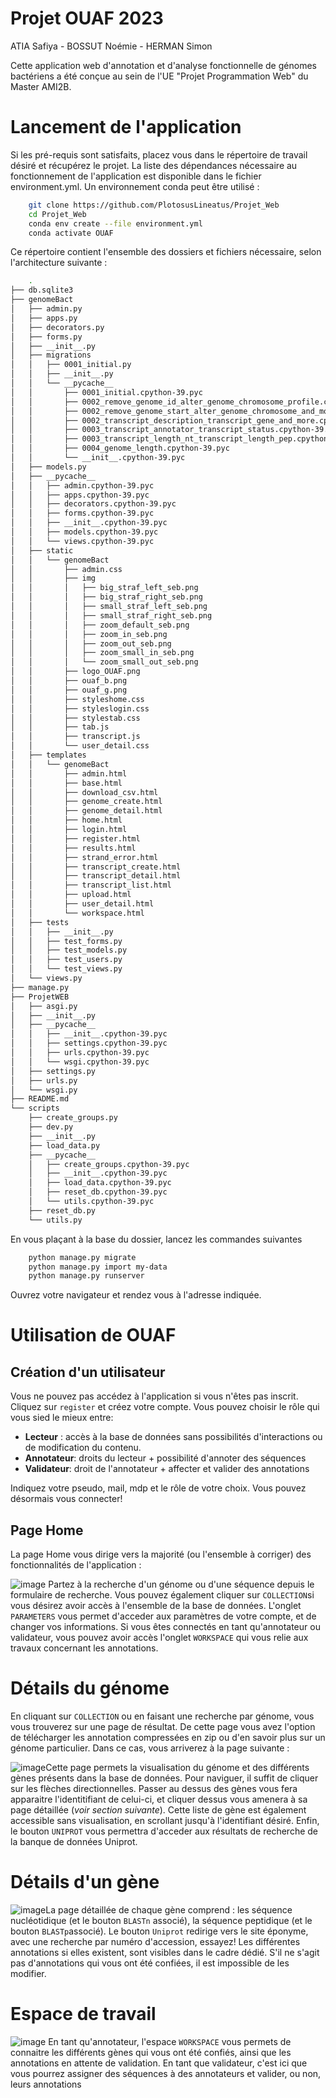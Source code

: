 # Projet OUAF 2023
ATIA Safiya - BOSSUT Noémie - HERMAN Simon

Cette application web d'annotation et d'analyse fonctionnelle de génomes bactériens a été conçue au sein de l'UE "Projet Programmation Web" du Master AMI2B. 

# Lancement de l'application
Si les pré-requis sont satisfaits, placez vous dans le répertoire de travail désiré et récupérez le projet. La liste des dépendances nécessaire au fonctionnement de l'application est disponible dans le fichier environment.yml. Un environnement conda peut être utilisé :
```bash
    git clone https://github.com/PlotosusLineatus/Projet_Web
    cd Projet_Web
    conda env create --file environment.yml
    conda activate OUAF
```
Ce répertoire contient l'ensemble des dossiers et fichiers nécessaire, selon l'architecture suivante :
```bash
    .
├── db.sqlite3
├── genomeBact
│   ├── admin.py
│   ├── apps.py
│   ├── decorators.py
│   ├── forms.py
│   ├── __init__.py
│   ├── migrations
│   │   ├── 0001_initial.py
│   │   ├── __init__.py
│   │   └── __pycache__
│   │       ├── 0001_initial.cpython-39.pyc
│   │       ├── 0002_remove_genome_id_alter_genome_chromosome_profile.cpython-39.pyc
│   │       ├── 0002_remove_genome_start_alter_genome_chromosome_and_more.cpython-39.pyc
│   │       ├── 0002_transcript_description_transcript_gene_and_more.cpython-39.pyc
│   │       ├── 0003_transcript_annotator_transcript_status.cpython-39.pyc
│   │       ├── 0003_transcript_length_nt_transcript_length_pep.cpython-39.pyc
│   │       ├── 0004_genome_length.cpython-39.pyc
│   │       └── __init__.cpython-39.pyc
│   ├── models.py
│   ├── __pycache__
│   │   ├── admin.cpython-39.pyc
│   │   ├── apps.cpython-39.pyc
│   │   ├── decorators.cpython-39.pyc
│   │   ├── forms.cpython-39.pyc
│   │   ├── __init__.cpython-39.pyc
│   │   ├── models.cpython-39.pyc
│   │   └── views.cpython-39.pyc
│   ├── static
│   │   └── genomeBact
│   │       ├── admin.css
│   │       ├── img
│   │       │   ├── big_straf_left_seb.png
│   │       │   ├── big_straf_right_seb.png
│   │       │   ├── small_straf_left_seb.png
│   │       │   ├── small_straf_right_seb.png
│   │       │   ├── zoom_default_seb.png
│   │       │   ├── zoom_in_seb.png
│   │       │   ├── zoom_out_seb.png
│   │       │   ├── zoom_small_in_seb.png
│   │       │   └── zoom_small_out_seb.png
│   │       ├── logo_OUAF.png
│   │       ├── ouaf_b.png
│   │       ├── ouaf_g.png
│   │       ├── styleshome.css
│   │       ├── styleslogin.css
│   │       ├── stylestab.css
│   │       ├── tab.js
│   │       ├── transcript.js
│   │       └── user_detail.css
│   ├── templates
│   │   └── genomeBact
│   │       ├── admin.html
│   │       ├── base.html
│   │       ├── download_csv.html
│   │       ├── genome_create.html
│   │       ├── genome_detail.html
│   │       ├── home.html
│   │       ├── login.html
│   │       ├── register.html
│   │       ├── results.html
│   │       ├── strand_error.html
│   │       ├── transcript_create.html
│   │       ├── transcript_detail.html
│   │       ├── transcript_list.html
│   │       ├── upload.html
│   │       ├── user_detail.html
│   │       └── workspace.html
│   ├── tests
│   │   ├── __init__.py
│   │   ├── test_forms.py
│   │   ├── test_models.py
│   │   ├── test_users.py
│   │   └── test_views.py
│   └── views.py
├── manage.py
├── ProjetWEB
│   ├── asgi.py
│   ├── __init__.py
│   ├── __pycache__
│   │   ├── __init__.cpython-39.pyc
│   │   ├── settings.cpython-39.pyc
│   │   ├── urls.cpython-39.pyc
│   │   └── wsgi.cpython-39.pyc
│   ├── settings.py
│   ├── urls.py
│   └── wsgi.py
├── README.md
└── scripts
    ├── create_groups.py
    ├── dev.py
    ├── __init__.py
    ├── load_data.py
    ├── __pycache__
    │   ├── create_groups.cpython-39.pyc
    │   ├── __init__.cpython-39.pyc
    │   ├── load_data.cpython-39.pyc
    │   ├── reset_db.cpython-39.pyc
    │   └── utils.cpython-39.pyc
    ├── reset_db.py
    └── utils.py

```
En vous plaçant à la base du dossier, lancez les commandes suivantes
```bash
    python manage.py migrate
    python manage.py import my-data
    python manage.py runserver
```
Ouvrez votre navigateur et rendez vous à l'adresse indiquée. 

# Utilisation de OUAF
## Création d'un utilisateur

Vous ne pouvez pas accédez à l'application si vous n'êtes pas inscrit. Cliquez sur `register` et créez votre compte. Vous pouvez choisir le rôle qui vous sied le mieux entre:
- **Lecteur** : accès à la base de données sans possibilités d'interactions ou de modification du contenu.
- **Annotateur**: droits du lecteur + possibilité d'annoter des séquences
- **Validateur**: droit de l'annotateur + affecter et valider des annotations

Indiquez votre pseudo, mail, mdp et le rôle de votre choix. Vous pouvez désormais vous connecter!

## Page Home

La page Home vous dirige vers la majorité (ou l'ensemble à corriger) des fonctionnalités de l'application :

![image](https://user-images.githubusercontent.com/75751225/217904756-ea7b69e0-dc0d-4b90-854e-3277ecfe9a11.png)
Partez à la recherche d'un génome ou d'une séquence depuis le formulaire de recherche. Vous pouvez également cliquer sur `COLLECTION`si vous désirez avoir accès à l'ensemble de la base de données. 
L'onglet `PARAMETERS` vous permet d'acceder aux paramètres de votre compte, et de changer vos informations.
Si vous êtes connectés en tant qu'annotateur ou validateur, vous pouvez avoir accès l'onglet `WORKSPACE` qui vous relie aux travaux concernant les annotations.

# Détails du génome
En cliquant sur `COLLECTION` ou en faisant une recherche par génome, vous vous trouverez sur une page de résultat. De cette page vous avez l'option de télécharger les annotation compressées en zip ou d'en savoir plus sur un génome particulier. Dans ce cas, vous arriverez à la page suivante :

![image](https://user-images.githubusercontent.com/75751225/218156782-ae7ff0b7-cd0f-430d-bd3e-05f8aeb355fa.png)Cette page permets la visualisation du génome et des différents gènes présents dans la base de données. Pour naviguer, il suffit de cliquer sur les flèches directionnelles. Passer au dessus des gènes vous fera apparaitre l'identitifiant de celui-ci, et cliquer dessus vous amenera à sa page détaillée (*voir section suivante*). 
Cette liste de gène est également accessible sans visualisation, en scrollant jusqu'à l'identifiant désiré. Enfin, le bouton `UNIPROT` vous permettra d'acceder aux résultats de recherche de la banque de données Uniprot.

# Détails d'un gène
![image](https://user-images.githubusercontent.com/75751225/218156946-1105dc67-1286-4452-a181-06c0e75cad6e.png)La page détaillée de chaque gène comprend : les séquence nucléotidique (et le bouton `BLASTn` associé), la séquence peptidique (et le bouton `BLASTp`associé). Le bouton `Uniprot` redirige vers le site éponyme, avec une recherche par numéro d'accession, essayez! Les différentes annotations si elles existent, sont visibles dans le cadre dédié. S'il ne s'agit pas d'annotations qui vous ont été confiées, il est impossible de les modifier. 

# Espace de travail
![image](https://user-images.githubusercontent.com/75751225/218157189-7caa244d-b4b1-4e45-9fb2-0e20e30251ba.png)
En tant qu'annotateur, l'espace `WORKSPACE` vous permets de connaitre les différents gènes qui vous ont été confiés, ainsi que les annotations en attente de validation.
En tant que validateur, c'est ici que vous pourrez assigner des séquences à des annotateurs et valider, ou non, leurs annotations
